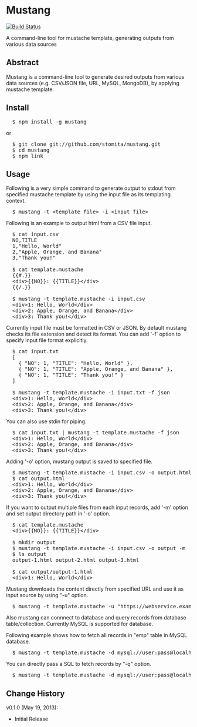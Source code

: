 # Mustang 

[![Build Status](https://secure.travis-ci.org/stomita/mustang.png)](http://travis-ci.org/stomita/mustang)

A command-line tool for mustache template, generating outputs from various data sources


## Abstract

Mustang is a command-line tool to generate desired outputs from various data sources (e.g. CSV/JSON file, URL, MySQL, MongoDB), by applying mustache template. 

## Install

<pre>
  $ npm install -g mustang
</pre>

or

<pre>
  $ git clone git://github.com/stomita/mustang.git 
  $ cd mustang
  $ npm link
</pre>

## Usage

Following is a very simple command to generate output to stdout from specified mustache template by using the input file as its templating context.

<pre>
  $ mustang -t &lt;template_file&gt; -i &lt;input_file&gt;
</pre>

Following is an example to output html from a CSV file input.

<pre>
  $ cat input.csv
  NO,TITLE
  1,"Hello, World"
  2,"Apple, Orange, and Banana"
  3,"Thank you!"

  $ cat template.mustache
  {{#.}}
  &lt;div&gt;{{NO}}: {{TITLE}}&lt;/div&gt;
  {{/.}}

  $ mustang -t template.mustache -i input.csv
  &lt;div&gt;1: Hello, World&lt;/div&gt;
  &lt;div&gt;2: Apple, Orange, and Banana&lt;/div&gt;
  &lt;div&gt;3: Thank you!&lt;/div&gt;
</pre>

Currently input file must be formatted in CSV or JSON.
By default mustang checks its file extension and detect its format.
You can add '-f' option to specify input file format explicitly.

<pre>
  $ cat input.txt
  [
    { "NO": 1, "TITLE": "Hello, World" },
    { "NO": 1, "TITLE": "Apple, Orange, and Banana" },
    { "NO": 1, "TITLE": "Thank you!" }
  ]

  $ mustang -t template.mustache -i input.txt -f json
  &lt;div&gt;1: Hello, World&lt;/div&gt;
  &lt;div&gt;2: Apple, Orange, and Banana&lt;/div&gt;
  &lt;div&gt;3: Thank you!&lt;/div&gt;
</pre>

You can also use stdin for piping.

<pre>
  $ cat input.txt | mustang -t template.mustache -f json
  &lt;div&gt;1: Hello, World&lt;/div&gt;
  &lt;div&gt;2: Apple, Orange, and Banana&lt;/div&gt;
  &lt;div&gt;3: Thank you!&lt;/div&gt;  
</pre>

Adding '-o' option, mustang output is saved to specified file.

<pre>
  $ mustang -t template.mustache -i input.csv -o output.html
  $ cat output.html
  &lt;div&gt;1: Hello, World&lt;/div&gt;
  &lt;div&gt;2: Apple, Orange, and Banana&lt;/div&gt;
  &lt;div&gt;3: Thank you!&lt;/div&gt;  
</pre>

If you want to output multiple files from each input records, add '-m' option and set output directory path in '-o' option.

<pre>
  $ cat template.mustache
  &lt;div&gt;{{NO}}: {{TITLE}}&lt;/div&gt;

  $ mkdir output
  $ mustang -t template.mustache -i input.csv -o output -m
  $ ls output
  output-1.html output-2.html output-3.html

  $ cat output/output-1.html
  &lt;div&gt;1: Hello, World&lt;/div&gt;
</pre>

Mustang downloads the content directly from specified URL and use it as input source by using "-u" option.

<pre>
  $ mustang -t template.mustache -u "https://webservice.example.org/search?q=London" -f json
</pre>

Also mustang can connnect to database and query records from database table/collection. Currently MySQL is supported for database.

Following example shows how to fetch all records in "emp" table in MySQL database.

<pre>
  $ mustang -t template.mustache -d mysql://user:pass@localhost/database -c emp
</pre>

You can directly pass a SQL to fetch records by "-q" option.

<pre>
  $ mustang -t template.mustache -d mysql://user:pass@localhost/database -q 'SELECT * FROM emp WHERE deptno = 1234'
</pre>


## Change History


v0.1.0 (May 19, 2013):

* Initial Release
